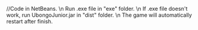 //Code in NetBeans. \n
Run .exe file in "exe" folder. \n
If .exe file doesn't work, run UbongoJunior.jar in "dist" folder. \n
The game will automatically restart after finish. 
